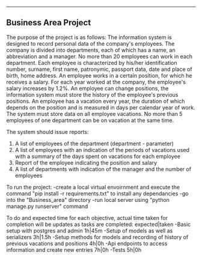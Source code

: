 -------------------------------
Business Area Project
-------------------------------

The purpose of the project is as follows:
The information system is designed to record personal data of the company's employees. 
The company is divided into departments, each of which has a name, an abbreviation and a manager. No more than 20 employees can work in each department. 
Each employee is characterized by his/her identification number, surname, first name, patronymic, passport data, date and place of birth, home address. 
An employee works in a certain position, for which he receives a salary. 
For each year worked at the company, the employee's salary increases by 1.2%. An employee can change positions, 
the information system must store the history of the employee's previous positions. An employee has a vacation every year, 
the duration of which depends on the position and is measured in days per calendar year of work. The system must store data on all employee vacations. 
No more than 5 employees of one department can be on vacation at the same time.

The system should issue reports:
1. A list of employees of the department (department - parameter)
2. A list of employees with an indication of the periods of vacations used with a summary of the days spent on vacations for each employee
3. Report of the employee indicating the position and salary
4. A list of departments with indication of the manager and the number of employees


To run the project:
    -create a local virtual envoirnment and execute the command "pip install -r requirements.txt" to install any dependancies
    -go into the "Business_area" directory
    -run local server using "python manage.py runserver" command

To do and expected time for each objective, actual time taken for completion will be updates as tasks are completed:  expected|taken
    -Basic setup with postgres and admin                                                                                    1h|45m
    -Setup of models as well as serializers                                                                                 3h|1.5h
    -Setup methods for models and recording of history of previous vacations and positions                                  4h|0h
    -Api endpoints to access information and create new entries                                                            7h|0h
    -Tests                                                                                                                 5h|0h


